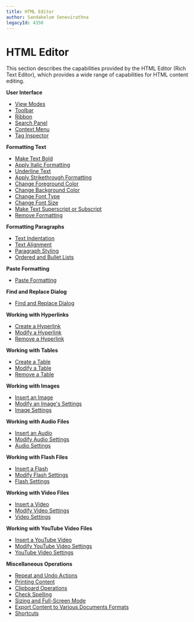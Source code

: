 ```yaml
---
title: HTML Editor
author: Sandakelum Senevirathna
legacyId: 4350
---
```

# HTML Editor
This section describes the capabilities provided by the HTML Editor (Rich Text Editor), which  provides a wide range of capabilities for HTML content editing.

**User Interface**
* [View Modes](html-editor/html-editor-user-interface/view-modes.md)
* [Toolbar](html-editor/html-editor-user-interface/toolbar.md)
* [Ribbon](html-editor/html-editor-user-interface/ribbon.md)
* [Search Panel](html-editor/html-editor-user-interface/search-panel.md)
* [Context Menu](html-editor/html-editor-user-interface/context-menu.md)
* [Tag Inspector](html-editor/html-editor-user-interface/tag-inspector.md)

**Formatting Text**
* [Make Text Bold](html-editor/formatting-text/make-text-bold-in-html-editor.md)
* [Apply Italic Formatting](html-editor/formatting-text/apply-italic-formatting-in-html-editor.md)
* [Underline Text](html-editor/formatting-text/underline-text-in-html-editor.md)
* [Apply Strikethrough Formatting](html-editor/formatting-text/apply-strikethrough-formatting-in-html-editor.md)
* [Change Foreground Color](html-editor/formatting-text/change-foreground-color-in-html-editor.md)
* [Change Background Color](html-editor/formatting-text/change-background-color-in-html-editor.md)
* [Change Font Type](html-editor/formatting-text/change-font-type-in-html-editor.md)
* [Change Font Size](html-editor/formatting-text/change-font-size-in-html-editor.md)
* [Make Text Superscript or Subscript](html-editor/formatting-text/make-text-superscript-or-subscript-in-html-editor.md)
* [Remove Formatting](html-editor/formatting-text/remove-formatting-in-html-editor.md)

**Formatting Paragraphs**
* [Text Indentation](html-editor/formatting-paragraphs/text-indentation-in-html-editor.md)
* [Text Alignment](html-editor/formatting-paragraphs/text-alignment-in-html-editor.md)
* [Paragraph Styling](html-editor/formatting-paragraphs/paragraph-styling-in-html-editor.md)
* [Ordered and Bullet Lists](html-editor/formatting-paragraphs/ordered-and-bullet-lists-in-html-editor.md)

**Paste Formatting**
* [Paste Formatting](html-editor/paste-formatting.md)

**Find and Replace Dialog**
* [Find and Replace Dialog](html-editor/find-and-replace-dialog/find-and-replace-dialog.md)

**Working with Hyperlinks**
* [Create a Hyperlink](html-editor/working-with-hyperlinks/create-a-hyperlink-in-html-editor.md)
* [Modify a Hyperlink](html-editor/working-with-hyperlinks/modify-a-hyperlink-in-html-editor.md)
* [Remove a Hyperlink](html-editor/working-with-hyperlinks/remove-a-hyperlink-in-html-editor.md)

**Working with Tables**
* [Create a Table](html-editor/working-with-tables/create-a-table-in-html-editor.md)
* [Modify a Table](html-editor/working-with-tables/modify-a-table-in-html-editor.md)
* [Remove a Table](html-editor/working-with-tables/remove-a-table-in-html-editor.md)

**Working with Images**
* [Insert an Image](html-editor/working-with-images/insert-an-image-in-html-editor.md)
* [Modify an Image's Settings](html-editor/working-with-images/modify-an-images-settings-in-html-editor.md)
* [Image Settings](html-editor/working-with-images/image-settings.md)

**Working with Audio Files**
* [Insert an Audio](html-editor/working-with-audio-files/insert-an-audio-into-html-editor.md)
* [Modify Audio Settings](html-editor/working-with-audio-files/modify-audio-settings-in-html-editor.md)
* [Audio Settings](html-editor/working-with-audio-files/audio-settings.md)

**Working with Flash Files**
* [Insert a Flash](html-editor/working-with-flash-files/insert-a-flash-into-html-editor.md)
* [Modify Flash Settings](html-editor/working-with-flash-files/modify-flash-settings-in-html-editor.md)
* [Flash Settings](html-editor/working-with-flash-files/flash-settings.md)

**Working with Video Files**
* [Insert a Video](html-editor/working-with-video-files/insert-a-video-into-html-editor.md)
* [Modify Video Settings](html-editor/working-with-video-files/modify-video-settings-in-html-editor.md)
* [Video Settings](html-editor/working-with-video-files/video-settings.md)

**Working with YouTube Video Files**
* [Insert a YouTube Video](html-editor/working-with-youtube-video/insert-a-youtube-video-into-html-editor.md)
* [Modify YouTube Video Settings](html-editor/working-with-youtube-video/modify-youtube-video-settings-in-html-editor.md)
* [YouTube Video Settings](html-editor/working-with-youtube-video/youtube-video-settings.md)

**Miscellaneous Operations**
* [Repeat and Undo Actions](html-editor/miscellaneous-operations/repeat-and-undo-actions-in-html-editor.md)
* [Printing Content](html-editor/miscellaneous-operations/printing-html-editor-content.md)
* [Clipboard Operations](html-editor/miscellaneous-operations/clipboard-operations-in-html-editor.md)
* [Check Spelling](html-editor/miscellaneous-operations/check-spelling-in-html-editor.md)
* [Sizing and Full-Screen Mode](html-editor/miscellaneous-operations/sizing-and-full-screen-mode.md)
* [Export Content to Various Documents Formats](html-editor/miscellaneous-operations/export-html-editor-content-to-various-documents-formats.md)
* [Shortcuts](html-editor/miscellaneous-operations/shortcuts.md)